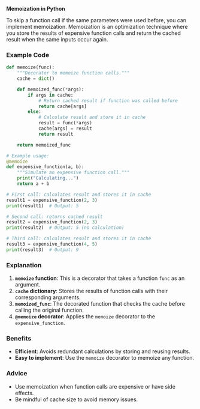 **Memoization in Python**

To skip a function call if the same parameters were used before, you can implement memoization. Memoization is an optimization technique where you store the results of expensive function calls and return the cached result when the same inputs occur again.

### Example Code

```python
def memoize(func):
    """Decorator to memoize function calls."""
    cache = dict()

    def memoized_func(*args):
        if args in cache:
            # Return cached result if function was called before
            return cache[args]
        else:
            # Calculate result and store it in cache
            result = func(*args)
            cache[args] = result
            return result

    return memoized_func

# Example usage:
@memoize
def expensive_function(a, b):
    """Simulate an expensive function call."""
    print("Calculating...")
    return a + b

# First call: calculates result and stores it in cache
result1 = expensive_function(2, 3)
print(result1)  # Output: 5

# Second call: returns cached result
result2 = expensive_function(2, 3)
print(result2)  # Output: 5 (no calculation)

# Third call: calculates result and stores it in cache
result3 = expensive_function(4, 5)
print(result3)  # Output: 9
```

### Explanation

1. **`memoize` function**: This is a decorator that takes a function `func` as an argument.
2. **`cache` dictionary**: Stores the results of function calls with their corresponding arguments.
3. **`memoized_func`**: The decorated function that checks the cache before calling the original function.
4. **`@memoize` decorator**: Applies the `memoize` decorator to the `expensive_function`.

### Benefits

- **Efficient**: Avoids redundant calculations by storing and reusing results.
- **Easy to implement**: Use the `memoize` decorator to memoize any function.

### Advice

- Use memoization when function calls are expensive or have side effects.
- Be mindful of cache size to avoid memory issues.